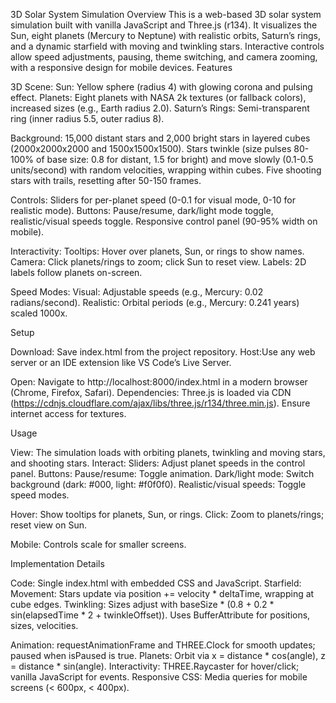 3D Solar System Simulation
Overview
This is a web-based 3D solar system simulation built with vanilla JavaScript and Three.js (r134). It visualizes the Sun, eight planets (Mercury to Neptune) with realistic orbits, Saturn’s rings, and a dynamic starfield with moving and twinkling stars. Interactive controls allow speed adjustments, pausing, theme switching, and camera zooming, with a responsive design for mobile devices.
Features

3D Scene:
Sun: Yellow sphere (radius 4) with glowing corona and pulsing effect.
Planets: Eight planets with NASA 2k textures (or fallback colors), increased sizes (e.g., Earth radius 2.0).
Saturn’s Rings: Semi-transparent ring (inner radius 5.5, outer radius 8).


Background:
15,000 distant stars and 2,000 bright stars in layered cubes (2000x2000x2000 and 1500x1500x1500).
Stars twinkle (size pulses 80-100% of base size: 0.8 for distant, 1.5 for bright) and move slowly (0.1-0.5 units/second) with random velocities, wrapping within cubes.
Five shooting stars with trails, resetting after 50-150 frames.


Controls:
Sliders for per-planet speed (0-0.1 for visual mode, 0-10 for realistic mode).
Buttons: Pause/resume, dark/light mode toggle, realistic/visual speeds toggle.
Responsive control panel (90-95% width on mobile).


Interactivity:
Tooltips: Hover over planets, Sun, or rings to show names.
Camera: Click planets/rings to zoom; click Sun to reset view.
Labels: 2D labels follow planets on-screen.


Speed Modes:
Visual: Adjustable speeds (e.g., Mercury: 0.02 radians/second).
Realistic: Orbital periods (e.g., Mercury: 0.241 years) scaled 1000x.



Setup

Download: Save index.html from the project repository.
Host:Use any web server  or an IDE extension like VS Code’s Live Server.

Open: Navigate to http://localhost:8000/index.html in a modern browser (Chrome, Firefox, Safari).
Dependencies: Three.js is loaded via CDN (https://cdnjs.cloudflare.com/ajax/libs/three.js/r134/three.min.js). Ensure internet access for textures.

Usage

View: The simulation loads with orbiting planets, twinkling and moving stars, and shooting stars.
Interact:
Sliders: Adjust planet speeds in the control panel.
Buttons:
Pause/resume: Toggle animation.
Dark/light mode: Switch background (dark: #000, light: #f0f0f0).
Realistic/visual speeds: Toggle speed modes.


Hover: Show tooltips for planets, Sun, or rings.
Click: Zoom to planets/rings; reset view on Sun.


Mobile: Controls scale for smaller screens.

Implementation Details

Code: Single index.html with embedded CSS and JavaScript.
Starfield:
Movement: Stars update via position += velocity * deltaTime, wrapping at cube edges.
Twinkling: Sizes adjust with baseSize * (0.8 + 0.2 * sin(elapsedTime * 2 + twinkleOffset)).
Uses BufferAttribute for positions, sizes, velocities.


Animation: requestAnimationFrame and THREE.Clock for smooth updates; paused when isPaused is true.
Planets: Orbit via x = distance * cos(angle), z = distance * sin(angle).
Interactivity: THREE.Raycaster for hover/click; vanilla JavaScript for events.
Responsive CSS: Media queries for mobile screens (< 600px, < 400px).
